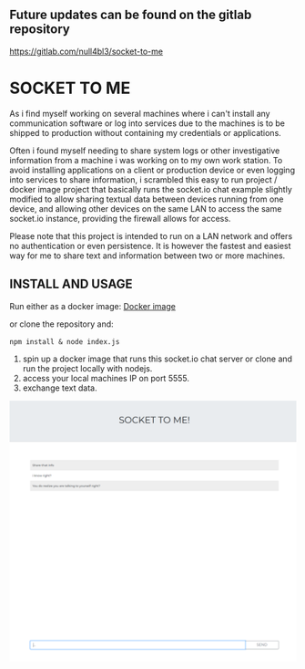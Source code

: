 ## Future updates can be found on the gitlab repository
https://gitlab.com/null4bl3/socket-to-me

# SOCKET TO ME

As i find myself working on several machines where i can't install any communication software or log into services due to the machines is to be shipped to production without containing my credentials or applications.

Often i found myself needing to share system logs or other investigative information from a machine i was working on to my own work station.
To avoid installing applications on a client or production device or even logging into services to share information, i scrambled this easy to run project / docker image project that basically runs the socket.io chat example slightly modified to allow sharing textual data between devices running from one device, and allowing other devices on the same LAN to access the same socket.io instance, providing the firewall allows for access.

Please note that this project is intended to run on a LAN network and offers no authentication or even persistence.
It is however the fastest and easiest way for me to share text and information between two or more machines.

## INSTALL AND USAGE

Run either as a docker image:
[Docker image](https://hub.docker.com/r/null4bl3/socket-to-me/)

or clone the repository and:
```
npm install & node index.js
```

1. spin up a docker image that runs this socket.io chat server or clone and run the project locally with nodejs.
2. access your local machines IP on port 5555.
3. exchange text data.


![alt text](https://raw.githubusercontent.com/null4bl3/socket-to-me/master/scrot.png "Scrot")
